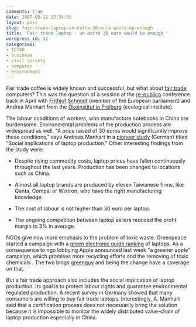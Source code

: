 ```yaml
---
comments: true
date: 2007-05-12 13:34:02
layout: post
slug: fair-trade-laptop-an-extra-30-euro-would-be-enough
title: 'Fair trade laptop - an extra 30 euro would be enough '
wordpress_id: 32
categories:
- ICT4D
- business
- civil society
- computer
- environment
---
```


Fair trade coffee is widely known and successful, but what about [fair trade](http://en.wikipedia.org/wiki/Fair_trade) computers? This was the question of  a session at the [re-publica](http://www.re-publica.de/) conference back in April with [Frithjof Schmidt](http://www.frithjof-schmidt.de/) (member of the European parliament) and Andrea Manhart from the [Ökoinstitut in Freiburg](http://www.oeko.de) (ecological institute).

The labour conditions of workers, who manufacture notebooks in China are burdensome. Environmental problems of the production process are widespread as well. "A price raised of 30 euros would significantly improve these conditions," says Andreas Manhart in a [pioneer study](http://www.oeko.de/oekodoc/291/2006-010-de.pdf) (German) titled "Social implications of laptop production." Other interesting findings from the study were:



	
  * Despite rising commodity costs, laptop prices have fallen continuously throughout the last years. Production has been changed to locations such as China.

	
  * Almost all laptop brands are produced by eleven Taiwanese firms, like Qanta, Compal or Wistron, who have the right manufacturing knowledge.

	
  * The cost of labour is not higher than 30 euro per laptop.

	
  * The ongoing competition between laptop sellers reduced the profit margin to 3% in average.


NGOs give now more emphasis to the problem of toxic waste. Greenpeace started a campaign with a [green electronic guide ranking](http://www.greenpeace.org/international/campaigns/toxics/electronics/how-the-companies-line-up) of laptops. As a consequence to ngo lobbying Apple announced last week "a greener apple" campaign, which promises more recycling efforts and the removing of toxic chemicals . The two blogs [greenguy](http://thegreenguy.typepad.com/thegreenguy/2007/05/greenpeaces_gre.html) and being the change have a coverage on that.

But a fair trade approach also includes the social implication of laptop production. Its goal is to protect labour rights and guarantee environmental regulated production. A recent survey in Germany showed that many consumers are willing to buy fair trade laptops. Interestingly, A. Manhart said that a certification process does not necessarily bring the solution because it is impossible to monitor the widely distributed value-chain of laptop production especially in China.
